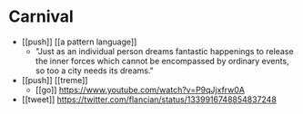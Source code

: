 # Carnival

- [[push]] [[a pattern language]]
  - "Just as an individual person dreams fantastic happenings to release the inner forces which cannot be encompassed by ordinary events, so too a city needs its dreams." 
- [[push]] [[treme]]
  - [[go]] https://www.youtube.com/watch?v=P9qJjxfrw0A
- [[tweet]] https://twitter.com/flancian/status/1339916748854837248


